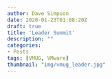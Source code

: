 ```yaml
---
author: Dave Simpson
date: 2020-01-23T01:08:20Z
draft: true
title: 'Leader Summit'
description: ""
categories:
- Posts
tags: [VMUG, VMware]
thumbnail: "img/vmug_leader.jpg"
---
```

